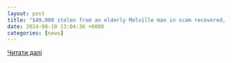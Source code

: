 ```yaml
---
layout: post
title: "$49,000 stolen from an elderly Melville man in scam recovered, police say - Newsday"
date: 2024-08-10 13:04:36 +0000
categories: [news]
---
```


[Читати далі](https://www.newsday.com/long-island/crime/internet-fund-scam-money-recovered-police-bymwlr3f)
